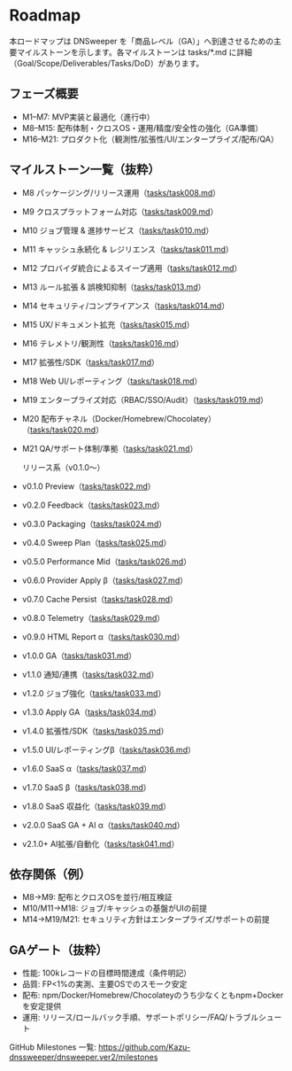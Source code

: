 # Roadmap

本ロードマップは DNSweeper を「商品レベル（GA）」へ到達させるための主要マイルストーンを示します。各マイルストーンは tasks/*.md に詳細（Goal/Scope/Deliverables/Tasks/DoD）があります。

## フェーズ概要
- M1–M7: MVP実装と最適化（進行中）
- M8–M15: 配布体制・クロスOS・運用/精度/安全性の強化（GA準備）
- M16–M21: プロダクト化（観測性/拡張性/UI/エンタープライズ/配布/QA）

## マイルストーン一覧（抜粋）
- M8 パッケージング/リリース運用（[tasks/task008.md](tasks/task008.md)）
- M9 クロスプラットフォーム対応（[tasks/task009.md](tasks/task009.md)）
- M10 ジョブ管理 & 進捗サービス（[tasks/task010.md](tasks/task010.md)）
- M11 キャッシュ永続化 & レジリエンス（[tasks/task011.md](tasks/task011.md)）
- M12 プロバイダ統合によるスイープ適用（[tasks/task012.md](tasks/task012.md)）
- M13 ルール拡張 & 誤検知抑制（[tasks/task013.md](tasks/task013.md)）
- M14 セキュリティ/コンプライアンス（[tasks/task014.md](tasks/task014.md)）
- M15 UX/ドキュメント拡充（[tasks/task015.md](tasks/task015.md)）
- M16 テレメトリ/観測性（[tasks/task016.md](tasks/task016.md)）
- M17 拡張性/SDK（[tasks/task017.md](tasks/task017.md)）
- M18 Web UI/レポーティング（[tasks/task018.md](tasks/task018.md)）
- M19 エンタープライズ対応（RBAC/SSO/Audit）（[tasks/task019.md](tasks/task019.md)）
- M20 配布チャネル（Docker/Homebrew/Chocolatey）（[tasks/task020.md](tasks/task020.md)）
- M21 QA/サポート体制/準拠（[tasks/task021.md](tasks/task021.md)）
  
  リリース系（v0.1.0〜）
  
- v0.1.0 Preview（[tasks/task022.md](tasks/task022.md)）
- v0.2.0 Feedback（[tasks/task023.md](tasks/task023.md)）
- v0.3.0 Packaging（[tasks/task024.md](tasks/task024.md)）
- v0.4.0 Sweep Plan（[tasks/task025.md](tasks/task025.md)）
- v0.5.0 Performance Mid（[tasks/task026.md](tasks/task026.md)）
- v0.6.0 Provider Apply β（[tasks/task027.md](tasks/task027.md)）
- v0.7.0 Cache Persist（[tasks/task028.md](tasks/task028.md)）
- v0.8.0 Telemetry（[tasks/task029.md](tasks/task029.md)）
- v0.9.0 HTML Report α（[tasks/task030.md](tasks/task030.md)）
- v1.0.0 GA（[tasks/task031.md](tasks/task031.md)）
- v1.1.0 通知/連携（[tasks/task032.md](tasks/task032.md)）
- v1.2.0 ジョブ強化（[tasks/task033.md](tasks/task033.md)）
- v1.3.0 Apply GA（[tasks/task034.md](tasks/task034.md)）
- v1.4.0 拡張性/SDK（[tasks/task035.md](tasks/task035.md)）
- v1.5.0 UI/レポーティングβ（[tasks/task036.md](tasks/task036.md)）
- v1.6.0 SaaS α（[tasks/task037.md](tasks/task037.md)）
- v1.7.0 SaaS β（[tasks/task038.md](tasks/task038.md)）
- v1.8.0 SaaS 収益化（[tasks/task039.md](tasks/task039.md)）
- v2.0.0 SaaS GA + AI α（[tasks/task040.md](tasks/task040.md)）
- v2.1.0+ AI拡張/自動化（[tasks/task041.md](tasks/task041.md)）

## 依存関係（例）
- M8→M9: 配布とクロスOSを並行/相互検証
- M10/M11→M18: ジョブ/キャッシュの基盤がUIの前提
- M14→M19/M21: セキュリティ方針はエンタープライズ/サポートの前提

## GAゲート（抜粋）
- 性能: 100kレコードの目標時間達成（条件明記）
- 品質: FP<1%の実測、主要OSでのスモーク安定
- 配布: npm/Docker/Homebrew/Chocolateyのうち少なくともnpm+Dockerを安定提供
- 運用: リリース/ロールバック手順、サポートポリシー/FAQ/トラブルシュート

GitHub Milestones 一覧: https://github.com/Kazu-dnssweeper/dnsweeper.ver2/milestones

